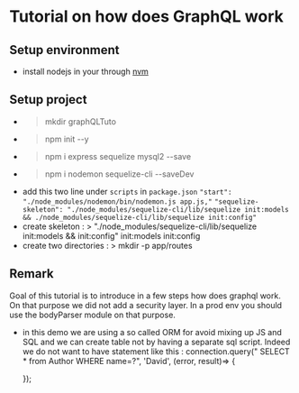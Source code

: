 # Tutorial on how does GraphQL work

## Setup environment
  * install nodejs in your through [nvm](https://github.com/creationix/nvm)

## Setup project
  * > mkdir graphQLTuto
  * > npm init --y
  * > npm i express sequelize mysql2 --save
  * > npm i nodemon sequelize-cli --saveDev
  * add this two line under `scripts` in `package.json`
        `"start": "./node_modules/nodemon/bin/nodemon.js app.js,"`
        `"sequelize-skeleton": "./node_modules/sequelize-cli/lib/sequelize init:models && ./node_modules/sequelize-cli/lib/sequelize init:config"`        
  * create skeleton : >  "./node_modules/sequelize-cli/lib/sequelize init:models && init:config" init:models init:config
  * create two directories : > mkdir -p app/routes  

## Remark
  Goal of this tutorial is to introduce in a few steps how does graphql work.
  On that purpose we did not add a security layer. In a prod env you should use the bodyParser module on
  that purpose.
  * in this demo we are using a so called ORM for avoid mixing up JS and SQL and we can create table not by having a separate sql script. Indeed we do not want to have statement like this :
    connection.query(" SELECT * from Author WHERE name=?", 'David', (error, result)=> {

    });